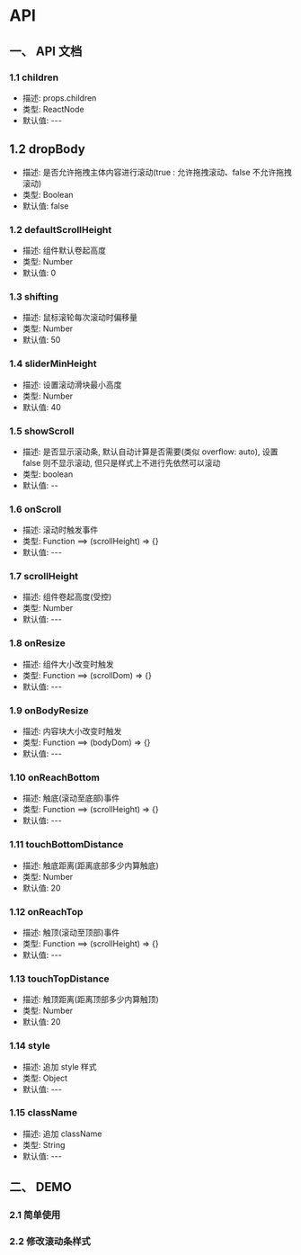 # API

## 一、 API 文档

### 1.1 children

- 描述: props.children
- 类型: ReactNode
- 默认值: ---

## 1.2 dropBody

- 描述: 是否允许拖拽主体内容进行滚动(true : 允许拖拽滚动、false 不允许拖拽滚动)
- 类型: Boolean
- 默认值: false

### 1.2 defaultScrollHeight

- 描述: 组件默认卷起高度
- 类型: Number
- 默认值: 0

### 1.3 shifting

- 描述: 鼠标滚轮每次滚动时偏移量
- 类型: Number
- 默认值: 50

### 1.4 sliderMinHeight

- 描述: 设置滚动滑块最小高度
- 类型: Number
- 默认值: 40

### 1.5 showScroll

- 描述: 是否显示滚动条, 默认自动计算是否需要(类似 overflow: auto), 设置 false 则不显示滚动, 但只是样式上不进行先依然可以滚动
- 类型: boolean
- 默认值: --

### 1.6 onScroll

- 描述: 滚动时触发事件
- 类型: Function ==> (scrollHeight) => {}
- 默认值: ---

### 1.7 scrollHeight

- 描述: 组件卷起高度(受控)
- 类型: Number
- 默认值: ---

### 1.8 onResize

- 描述: 组件大小改变时触发
- 类型: Function ==> (scrollDom) => {}
- 默认值: ---

### 1.9 onBodyResize

- 描述: 内容块大小改变时触发
- 类型: Function ==> (bodyDom) => {}
- 默认值: ---

### 1.10 onReachBottom

- 描述: 触底(滚动至底部)事件
- 类型: Function ==> (scrollHeight) => {}
- 默认值: ---

### 1.11 touchBottomDistance

- 描述: 触底距离(距离底部多少内算触底)
- 类型: Number
- 默认值: 20

### 1.12 onReachTop

- 描述: 触顶(滚动至顶部)事件
- 类型: Function ==> (scrollHeight) => {}
- 默认值: ---

### 1.13 touchTopDistance

- 描述: 触顶距离(距离顶部多少内算触顶)
- 类型: Number
- 默认值: 20

### 1.14 style

- 描述: 追加 style 样式
- 类型: Object
- 默认值: ---

### 1.15 className

- 描述: 追加 className
- 类型:  String
- 默认值: ---

## 二、 DEMO

### 2.1 简单使用

### 2.2 修改滚动条样式
